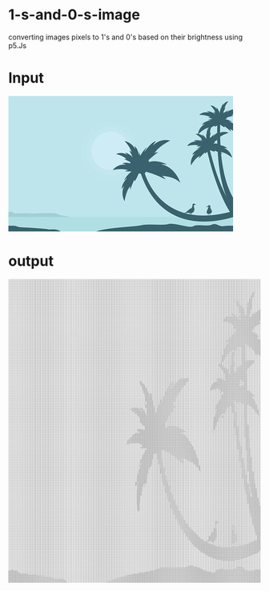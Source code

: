 # 1-s-and-0-s-image
converting images pixels to 1's and 0's based on their brightness using p5.Js
# Input
![alt text](https://github.com/rinovethamoses97/1-s-and-0-s-image/blob/master/public/photo1.jpg)
# output
![alt text](https://github.com/rinovethamoses97/1-s-and-0-s-image/blob/master/public/output1.png)
